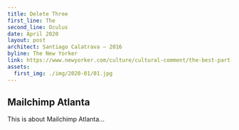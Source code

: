 ```yaml
---
title: Delete Three
first_line: The
second_line: Oculus
date: April 2020
layout: post
architect: Santiago Calatrava – 2016
byline: The New Yorker
link: https://www.newyorker.com/culture/cultural-comment/the-best-part-of-calatravas-oculus
assets:
  first_img: ./img/2020-01/01.jpg
---
```


## Mailchimp Atlanta

This is about Mailchimp Atlanta...
<!-- ![Nike Joyride](./img/2020-02/01.jpg) -->